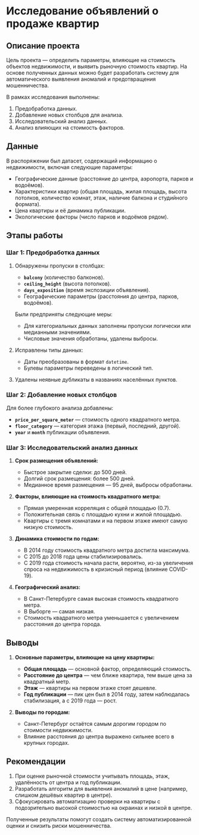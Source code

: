 # Исследование объявлений о продаже квартир

## Описание проекта
Цель проекта — определить параметры, влияющие на стоимость объектов недвижимости, и выявить рыночную стоимость квартир. На основе полученных данных можно будет разработать систему для автоматического выявления аномалий и предотвращения мошенничества.  

В рамках исследования выполнены:  
1. Предобработка данных.  
2. Добавление новых столбцов для анализа.  
3. Исследовательский анализ данных.  
4. Анализ влияющих на стоимость факторов.  

## Данные
В распоряжении был датасет, содержащий информацию о недвижимости, включая следующие параметры:  
- Географические данные (расстояние до центра, аэропорта, парков и водоёмов).  
- Характеристики квартир (общая площадь, жилая площадь, высота потолков, количество комнат, этаж, наличие балкона и студийного формата).  
- Цена квартиры и её динамика публикации.  
- Экологические факторы (число парков и водоёмов рядом).  

## Этапы работы

### Шаг 1: Предобработка данных
1. Обнаружены пропуски в столбцах:  
   - **`balcony`** (количество балконов).  
   - **`ceiling_height`** (высота потолков).  
   - **`days_exposition`** (время экспозиции объявления).  
   - Географические параметры (расстояния до центра, парков, водоёмов).  

   Были предприняты следующие меры:  
   - Для категориальных данных заполнены пропуски логически или медианными значениями.  
   - Числовые значения обработаны, удалены выбросы.  

2. Исправлены типы данных:  
   - Даты преобразованы в формат `datetime`.  
   - Булевы параметры переведены в логический тип.  

3. Удалены неявные дубликаты в названиях населённых пунктов.  

### Шаг 2: Добавление новых столбцов
Для более глубокого анализа добавлены:  
- **`price_per_square_meter`** — стоимость одного квадратного метра.  
- **`floor_category`** — категория этажа (первый, последний, другой).  
- **`year`** и **`month`** публикации объявления.  

### Шаг 3: Исследовательский анализ данных
1. **Срок размещения объявлений:**  
   - Быстрое закрытие сделки: до 500 дней.  
   - Долгий срок размещения: более 500 дней.  
   - Медианное время размещения — 95 дней, выбросы обработаны.  

2. **Факторы, влияющие на стоимость квадратного метра:**  
   - Прямая умеренная корреляция с общей площадью (0.7).  
   - Положительная связь с площадью кухни и жилой площадью.  
   - Квартиры с тремя комнатами и на первом этаже имеют самую низкую стоимость.  

3. **Динамика стоимости по годам:**  
   - В 2014 году стоимость квадратного метра достигла максимума.  
   - С 2015 до 2018 года цены стабилизировались.  
   - С 2019 года стоимость начала расти, вероятно, из-за увеличения спроса на недвижимость в кризисный период (влияние COVID-19).  

4. **Географический анализ:**  
   - В Санкт-Петербурге самая высокая стоимость квадратного метра.  
   - В Выборге — самая низкая.  
   - Стоимость квадратного метра уменьшается с увеличением расстояния до центра города.  

## Выводы
1. **Основные параметры, влияющие на цену квартиры:**  
   - **Общая площадь** — основной фактор, определяющий стоимость.  
   - **Расстояние до центра** — чем ближе квартира, тем выше цена за квадратный метр.  
   - **Этаж** — квартиры на первом этаже стоят дешевле.  
   - **Год публикации** — пик цен был в 2014 году, затем наблюдалась стабилизация, а с 2019 года — рост.  

2. **Выводы по городам:**  
   - Санкт-Петербург остаётся самым дорогим городом по стоимости недвижимости.  
   - Влияние расстояния до центра выражено сильнее всего в крупных городах.  

## Рекомендации
1. При оценке рыночной стоимости учитывать площадь, этаж, удалённость от центра и год публикации.  
2. Разработать алгоритм для выявления аномалий в цене (например, слишком дешёвых квартир в центре).  
3. Сфокусировать автоматизацию проверки на квартиры с подозрительно высокой стоимостью на окраинах и низкой в центре.  

Полученные результаты помогут создать систему автоматизированной оценки и снизить риски мошенничества.
